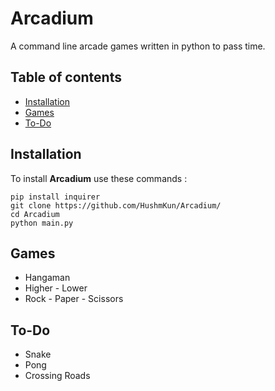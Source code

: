 # Arcadium

A command line arcade games written in python to pass time.


## Table of contents

* [Installation](https://github.com/HushmKun/Arcadium#installation)
* [Games](https://github.com/HushmKun/Arcadium#games)
* [To-Do](https://github.com/HushmKun/Arcadium#to-do)



## Installation
To install **Arcadium** use these commands : 
```
pip install inquirer
git clone https://github.com/HushmKun/Arcadium/
cd Arcadium 
python main.py
```


## Games
* Hangaman
* Higher - Lower
* Rock - Paper - Scissors

## To-Do 
* Snake
* Pong 
* Crossing Roads


